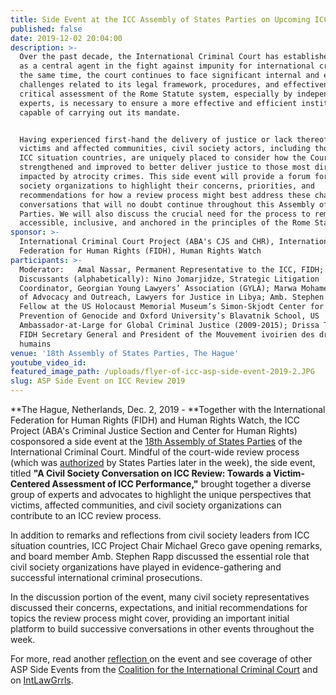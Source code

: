 ```yaml
---
title: Side Event at the ICC Assembly of States Parties on Upcoming ICC Review
published: false
date: 2019-12-02 20:04:00
description: >-
  Over the past decade, the International Criminal Court has established itself
  as a central agent in the fight against impunity for international crimes. At
  the same time, the court continues to face significant internal and external
  challenges related to its legal framework, procedures, and effectiveness. A
  critical assessment of the Rome Statute system, especially by independent
  experts, is necessary to ensure a more effective and efficient institution
  capable of carrying out its mandate. 


  Having experienced first-hand the delivery of justice or lack thereof to
  victims and affected communities, civil society actors, including those from
  ICC situation countries, are uniquely placed to consider how the Court can be
  strengthened and improved to better deliver justice to those most directly
  impacted by atrocity crimes. This side event will provide a forum for civil
  society organizations to highlight their concerns, priorities, and
  recommendations for how a review process might best address these challenges —
  conversations that will no doubt continue throughout this Assembly of States
  Parties. We will also discuss the crucial need for the process to remain
  accessible, inclusive, and anchored in the principles of the Rome Statute.
sponsor: >-
  International Criminal Court Project (ABA's CJS and CHR), International
  Federation for Human Rights (FIDH), Human Rights Watch
participants: >-
  Moderator:   Amal Nassar, Permanent Representative to the ICC, FIDH;
  Discussants (alphabetically): Nino Jomarjidze, Strategic Litigation
  Coordinator, Georgian Young Lawyers’ Association (GYLA); Marwa Mohamed, Head
  of Advocacy and Outreach, Lawyers for Justice in Libya; Amb. Stephen Rapp,
  Fellow at the US Holocaust Memorial Museum’s Simon-Skjodt Center for the
  Prevention of Genocide and Oxford University’s Blavatnik School, US
  Ambassador-at-Large for Global Criminal Justice (2009-2015); Drissa Traore,
  FIDH Secretary General and President of the Mouvement ivoirien des droits
  humains
venue: '18th Assembly of States Parties, The Hague'
youtube_video_id:
featured_image_path: /uploads/flyer-of-icc-asp-side-event-2019-2.JPG
slug: ASP Side Event on ICC Review 2019
---
```


**The Hague, Netherlands, Dec. 2, 2019 -&nbsp;**Together with the International Federation for Human Rights (FIDH) and Human Rights Watch, the ICC Project (ABA's Criminal Justice Section and Center for Human Rights) cosponsored a side event at the [18th Assembly of States Parties](https://asp.icc-cpi.int/en_menus/asp/sessions/documentation/18th%20session/Pages/default.aspx) of the International Criminal Court. Mindful of the court-wide review process (which was [authorized](https://asp.icc-cpi.int/en_menus/asp/sessions/documentation/18th%20session/Pages/Review.aspx) by States Parties later in the week), the side event, titled **"A Civil Society Conversation on ICC Review: Towards a Victim-Centered Assessment of ICC Performance,"** brought together a diverse group of experts and advocates to highlight the unique perspectives that victims, affected communities, and civil society organizations can contribute to an ICC review process.

In addition to remarks and reflections from civil society leaders from ICC situation countries, ICC Project Chair Michael Greco gave opening remarks, and board member Amb. Stephen Rapp discussed the essential role that civil society organizations have played in evidence-gathering and successful international criminal prosecutions.

In the discussion portion of the event, many civil society representatives discussed their concerns, expectations, and initial recommendations for topics the review process might cover, providing an important initial platform to build successive conversations in other events throughout the week.&nbsp;

For more, read another&nbsp;[reflection&nbsp;](https://www.publicinternationallawandpolicygroup.org/lawyering-justice-blog/2019/12/3/asp18-side-event-a-civil-society-conversation-on-icc-review-towards-a-victim-centered-assessment-of-icc-performance)on the event and see coverage of other ASP Side Events from the [Coalition for the International Criminal Court](http://www.coalitionfortheicc.org/asp18-daily-summaries) and on [IntLawGrrls](https://ilg2.org/2019/12/).